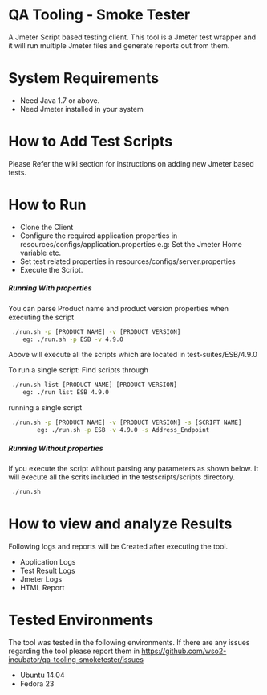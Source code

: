 # QA Tooling - Smoke Tester

A Jmeter Script based testing client. This tool is a Jmeter test wrapper and it will run multiple Jmeter files and generate reports out from them. 

# System Requirements

- Need Java 1.7 or above.
- Need Jmeter installed in your system

# How to Add Test Scripts

Please Refer the wiki section for instructions on adding new Jmeter based tests.

# How to Run

- Clone the Client
- Configure the required application properties in resources/configs/application.properties e.g: Set the Jmeter Home variable etc.
- Set test related properties in resources/configs/server.properties
- Execute the Script. 

##### Running With properties
 You can parse Product name and product version properties when executing the script
```sh
 ./run.sh -p [PRODUCT NAME] -v [PRODUCT VERSION]
	eg: ./run.sh -p ESB -v 4.9.0
``` 
Above will execute all the scripts which are located in test-suites/ESB/4.9.0 

To run a single script:
Find scripts through
```sh
 ./run.sh list [PRODUCT NAME] [PRODUCT VERSION]
	eg: ./run list ESB 4.9.0
```
running a single script
```sh
 ./run.sh -p [PRODUCT NAME] -v [PRODUCT VERSION] -s [SCRIPT NAME]
        eg: ./run.sh -p ESB -v 4.9.0 -s Address_Endpoint
```

##### Running Without properties
 If you execute the script without parsing any parameters as shown below. It will execute all the scrits included in the testscripts/scripts directory.
```sh
 ./run.sh
``` 

# How to view and analyze Results

Following logs and reports will be Created after executing the tool.

- Application Logs 
- Test Result Logs
- Jmeter Logs
- HTML Report

# Tested Environments

The tool was tested in the following environments. If there are any issues regarding the tool please report them in https://github.com/wso2-incubator/qa-tooling-smoketester/issues

- Ubuntu 14.04
- Fedora 23